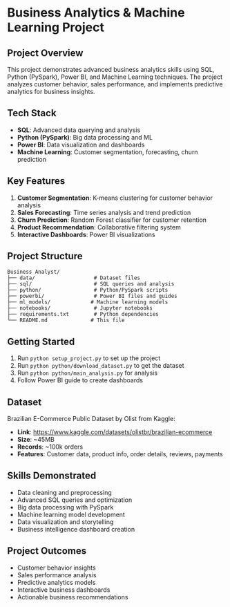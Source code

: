 # Business Analytics & Machine Learning Project

## Project Overview
This project demonstrates advanced business analytics skills using SQL, Python (PySpark), Power BI, and Machine Learning techniques. The project analyzes customer behavior, sales performance, and implements predictive analytics for business insights.

## Tech Stack
- **SQL**: Advanced data querying and analysis
- **Python (PySpark)**: Big data processing and ML
- **Power BI**: Data visualization and dashboards
- **Machine Learning**: Customer segmentation, forecasting, churn prediction

## Key Features
1. **Customer Segmentation**: K-means clustering for customer behavior analysis
2. **Sales Forecasting**: Time series analysis and trend prediction
3. **Churn Prediction**: Random Forest classifier for customer retention
4. **Product Recommendation**: Collaborative filtering system
5. **Interactive Dashboards**: Power BI visualizations

## Project Structure
```
Business Analyst/
├── data/                   # Dataset files
├── sql/                    # SQL queries and analysis
├── python/                 # Python/PySpark scripts
├── powerbi/                # Power BI files and guides
├── ml_models/             # Machine learning models
├── notebooks/              # Jupyter notebooks
├── requirements.txt        # Python dependencies
└── README.md              # This file
```

## Getting Started
1. Run `python setup_project.py` to set up the project
2. Run `python python/download_dataset.py` to get the dataset
3. Run `python python/main_analysis.py` for analysis
4. Follow Power BI guide to create dashboards

## Dataset
Brazilian E-Commerce Public Dataset by Olist from Kaggle:
- **Link**: https://www.kaggle.com/datasets/olistbr/brazilian-ecommerce
- **Size**: ~45MB
- **Records**: ~100k orders
- **Features**: Customer data, product info, order details, reviews, payments

## Skills Demonstrated
- Data cleaning and preprocessing
- Advanced SQL queries and optimization
- Big data processing with PySpark
- Machine learning model development
- Data visualization and storytelling
- Business intelligence dashboard creation

## Project Outcomes
- Customer behavior insights
- Sales performance analysis
- Predictive analytics models
- Interactive business dashboards
- Actionable business recommendations
